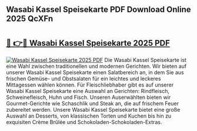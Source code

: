 ## Wasabi Kassel Speisekarte PDF Download Online 2025 QcXFn

# <h2><a href="http://gcbmas.nevu.top/?p=Wasabi+Kassel+Speisekarte">🔗 👉🔴 Wasabi Kassel Speisekarte 2025 PDF</a></h2>

[![Wasabi Kassel Speisekarte 2025 PDF](https://i.imgur.com/dBaPXMq.png)](http://gcbmas.nevu.top/?p=Wasabi+Kassel+Speisekarte)
Die Wasabi Kassel Speisekarte ist eine Wahl zwischen traditionellen und modernen Gerichten. Wir bieten auf unserer Wasabi Kassel Speisekarte einen Salatbereich an, in dem Sie aus frischen Gemüse- und Obstsalaten für ein leichtes und leckeres Mittagessen wählen können. Für Fleischliebhaber gibt es auf unserer Wasabi Kassel Speisekarte eine Auswahl an Gerichten: Rindfleisch, Schweinefleisch, Huhn und Fisch. Unseren Auserwählten bieten wir Gourmet-Gerichte wie Schaschlik und Steak an, die auf frischem Feuer zubereitet werden. Unsere Wasabi Kassel Speisekarte bietet eine große Auswahl an Desserts, von klassischen Torten und Kuchen bis hin zu exquisiten Crème Brûlée und Schokoladen-Schokoladen-Extras.
